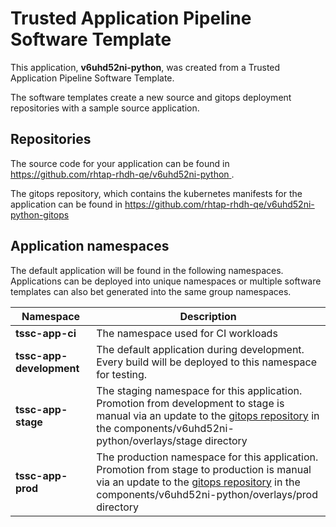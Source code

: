 # Trusted Application Pipeline Software Template

This application, **v6uhd52ni-python**, was created from a Trusted Application Pipeline Software Template.

The software templates create a new source and gitops deployment repositories with a sample source application. 

## Repositories

The source code for your application can be found in [https://github.com/rhtap-rhdh-qe/v6uhd52ni-python ](https://github.com/rhtap-rhdh-qe/v6uhd52ni-python ).
 
The gitops repository, which contains the kubernetes manifests for the application can be found in 
[https://github.com/rhtap-rhdh-qe/v6uhd52ni-python-gitops ](https://github.com/rhtap-rhdh-qe/v6uhd52ni-python-gitops ) 

## Application namespaces 

The default application will be found in the following namespaces. Applications can be deployed into unique namespaces or multiple software templates can also bet generated into the same group namespaces.  

|  Namespace   |  Description   |  
| -------- | -------- |
| **tssc-app-ci** | The namespace used for CI workloads |
| **tssc-app-development** | The default application during development. Every build will be deployed to this namespace for testing. |
| **tssc-app-stage** | The staging namespace for this application. Promotion from development to stage is manual via an update to the [gitops repository](https://github.com/rhtap-rhdh-qe/v6uhd52ni-python-gitops ) in the components/v6uhd52ni-python/overlays/stage directory |
| **tssc-app-prod** | The production namespace for this application. Promotion from stage to production is manual via an update to the [gitops repository](https://github.com/rhtap-rhdh-qe/v6uhd52ni-python-gitops ) in the components/v6uhd52ni-python/overlays/prod directory |